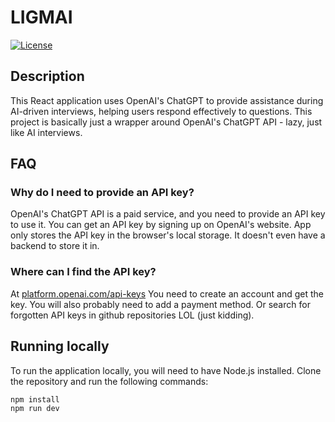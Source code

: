 # LIGMAI

[![License](https://img.shields.io/badge/license-MIT-blue.svg)](LICENSE)

## Description

This React application uses OpenAI's ChatGPT to provide assistance during AI-driven interviews, helping users respond effectively to questions.
This project is basically just a wrapper around OpenAI's ChatGPT API - lazy, just like AI interviews.

## FAQ

### Why do I need to provide an API key?

OpenAI's ChatGPT API is a paid service, and you need to provide an API key to use it. You can get an API key by signing up on OpenAI's website. App only stores the API key in the browser's local storage. It doesn't even have a backend to store it in.

### Where can I find the API key?

At [platform.openai.com/api-keys](https://platform.openai.com/api-keys) You need to create an account and get the key. You will also
probably need to add a payment method. Or search for forgotten API keys in github repositories LOL (just kidding).

## Running locally

To run the application locally, you will need to have Node.js installed.
Clone the repository and run the following commands:

```bash
npm install
npm run dev
```
